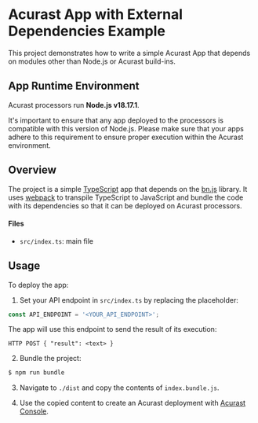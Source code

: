 # Acurast App with External Dependencies Example

This project demonstrates how to write a simple Acurast App that depends on modules other than Node.js or Acurast build-ins.

## App Runtime Environment

Acurast processors run **Node.js v18.17.1**.

It's important to ensure that any app deployed to the processors is compatible with this version of Node.js. Please make sure that your apps adhere to this requirement to ensure proper execution within the Acurast environment.

## Overview

The project is a simple [TypeScript](https://www.typescriptlang.org/) app that depends on the [bn.js](https://github.com/indutny/bn.js) library. It uses [webpack](https://webpack.js.org/) to transpile TypeScript to JavaScript and bundle the code with its dependencies so that it can be deployed on Acurast processors.

#### Files
- `src/index.ts`: main file

## Usage

To deploy the app:

1. Set your API endpoint in `src/index.ts` by replacing the placeholder:
```typescript
const API_ENDPOINT = '<YOUR_API_ENDPOINT>';
```

The app will use this endpoint to send the result of its execution:
```
HTTP POST { "result": <text> }
```

2. Bundle the project:
```bash
$ npm run bundle
```

3. Navigate to `./dist` and copy the contents of `index.bundle.js`.

4. Use the copied content to create an Acurast deployment with [Acurast Console](https://console.acurast.com/).

